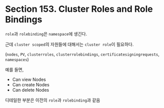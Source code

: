 # Section 153. Cluster Roles and Role Bindings

`role`과 `rolebinding`은 `namespace`에 생긴다.

근데 `cluster scoped`의 자원들에 대해서는 `cluster role`이 필요하다.

(`nodes`, `PV`, `clusterroles`, `clusterrolebindings`, `certificatesigningrequests`, `namespaces`)

예를 들면,

- Can view Nodes
- Can create Nodes
- Can delete Nodes

디테일한 부분은 이전의 `role`과 `rolebinding`과 같음
